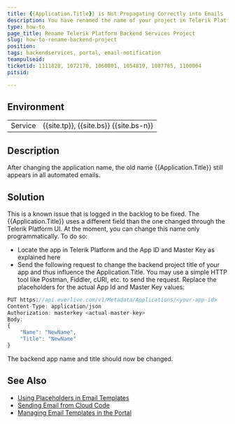 ```yaml
---
title: {{Application.Title}} is Not Propagating Correctly into Emails
description: You have renamed the name of your project in Telerik Platform portal, but in emails {{Application.Title}} still appears the old name.
type: how-to
page_title: Rename Telerik Platform Backend Services Project
slug: how-to-rename-backend-project
position:
tags: backendservices, portal, email-notification
teampulseid:
ticketid: 1111828, 1072170, 1060801, 1054819, 1087785, 1100004
pitsid:

---
```

## Environment
<table>
  <tr>
    <td>Service</td>
    <td>{{site.tp}}, {{site.bs}} {{site.bs-n}}</td>
  </tr>
</table>

## Description
After changing the application name, the old name {{Application.Title}} still appears in all automated emails.

## Solution
This is a known issue that is logged in the backlog to be fixed. The {{Application.Title}} uses a different field than the one changed through the Telerik Platform UI. At the moment, you can change this name only programmatically. To do so:

- Locate the app in Telerik Platform and the App ID and Master Key as explained here
- Send the following request to change the backend project title of your app and thus influence the Application.Title. You may use a simple HTTP tool like Postman, Fiddler, cURl, etc. to send the request.  Replace the placeholders for the actual App Id and Master Key values:


```JavaScript
PUT	https://api.everlive.com/v1/Metadata/Applications/<your-app-id>
Content-Type: application/json
Authorization: masterkey <actual-master-key>
Body:
{
    "Name": "NewName",
    "Title": "NewName"
}
```

The backend app name and title should now be changed.

## See Also
- [Using Placeholders in Email Templates](http://docs.telerik.com/platform/backend-services/javascript/email-templates/email-notifications-use-placeholders)
- [Sending Email from Cloud Code](http://docs.telerik.com/platform/backend-services/javascript/email-templates/email-notifications-send-cloud-code)
- [Managing Email Templates in the Portal](http://docs.telerik.com/platform/backend-services/javascript/email-templates/email-notifications-manage-templates-portal)